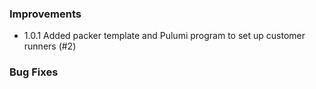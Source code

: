 ### Improvements

* 1.0.1 Added packer template and Pulumi program to set up customer runners (#2)

### Bug Fixes
